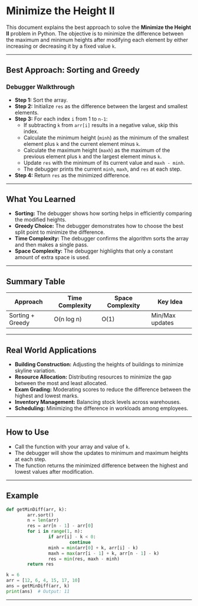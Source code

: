 # Minimize the Height II

This document explains the best approach to solve the **Minimize the Height II** problem in Python. The objective is to minimize the difference between the maximum and minimum heights after modifying each element by either increasing or decreasing it by a fixed value `k`.

---

## Best Approach: Sorting and Greedy

### Debugger Walkthrough

- **Step 1:** Sort the array.
- **Step 2:** Initialize `res` as the difference between the largest and smallest elements.
- **Step 3:** For each index `i` from 1 to `n-1`:
    - If subtracting `k` from `arr[i]` results in a negative value, skip this index.
    - Calculate the minimum height (`minh`) as the minimum of the smallest element plus `k` and the current element minus `k`.
    - Calculate the maximum height (`maxh`) as the maximum of the previous element plus `k` and the largest element minus `k`.
    - Update `res` with the minimum of its current value and `maxh - minh`.
    - The debugger prints the current `minh`, `maxh`, and `res` at each step.
- **Step 4:** Return `res` as the minimized difference.

---

## What You Learned

- **Sorting:** The debugger shows how sorting helps in efficiently comparing the modified heights.
- **Greedy Choice:** The debugger demonstrates how to choose the best split point to minimize the difference.
- **Time Complexity:** The debugger confirms the algorithm sorts the array and then makes a single pass.
- **Space Complexity:** The debugger highlights that only a constant amount of extra space is used.

---

## Summary Table

| Approach         | Time Complexity | Space Complexity | Key Idea         |
| ---------------- | --------------- | ---------------- | --------------- |
| Sorting + Greedy | O(n log n)      | O(1)             | Min/Max updates |

---

## Real World Applications

- **Building Construction:** Adjusting the heights of buildings to minimize skyline variation.
- **Resource Allocation:** Distributing resources to minimize the gap between the most and least allocated.
- **Exam Grading:** Moderating scores to reduce the difference between the highest and lowest marks.
- **Inventory Management:** Balancing stock levels across warehouses.
- **Scheduling:** Minimizing the difference in workloads among employees.

---

## How to Use

- Call the function with your array and value of `k`.
- The debugger will show the updates to minimum and maximum heights at each step.
- The function returns the minimized difference between the highest and lowest values after modification.

---

## Example

```python
def getMinDiff(arr, k):
        arr.sort()
        n = len(arr)
        res = arr[n - 1] - arr[0]
        for i in range(1, n):
                if arr[i] - k < 0:
                        continue
                minh = min(arr[0] + k, arr[i] - k)
                maxh = max(arr[i - 1] + k, arr[n - 1] - k)
                res = min(res, maxh - minh)
        return res

k = 6
arr = [12, 6, 4, 15, 17, 10]
ans = getMinDiff(arr, k)
print(ans)  # Output: 11
```

---
